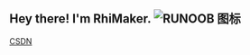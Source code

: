 ## Hey there! I'm RhiMaker. ![RUNOOB 图标](https://github.com/souvikguria98/souvikguria98/blob/master/Hi.gif)
[CSDN](https://blog.csdn.net/RhiTake)

<!--
**RhiMaker/RhiMaker** is a ✨ _special_ ✨ repository because its `README.md` (this file) appears on your GitHub profile.

Here are some ideas to get you started:

- 🔭 I’m currently working on ...
- 🌱 I’m currently learning ...
- 👯 I’m looking to collaborate on ...
- 🤔 I’m looking for help with ...
- 💬 Ask me about ...
- 📫 How to reach me: ...
- 😄 Pronouns: ...
- ⚡ Fun fact: ...
-->
